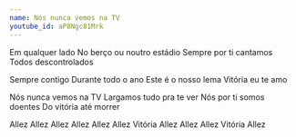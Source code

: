 ```yaml
---
name: Nós nunca vemos na TV
youtube_id: aP8Ngc81Mrk
---
```


Em qualquer lado
No berço ou noutro estádio
Sempre por ti cantamos
Todos descontrolados

Sempre contigo
Durante todo o ano
Este é o nosso lema
Vitória eu te amo

Nós nunca vemos na TV
Largamos tudo pra te ver
Nós por ti somos doentes
Do vitória até morrer

Allez Allez Allez Allez
Allez Allez Vitória Allez
Allez Allez Vitória Allez
